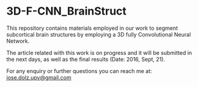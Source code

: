 # 3D-F-CNN_BrainStruct
This repository contains materials employed in our work to segment subcortical brain structures by employing a 3D fully Convolutional Neural Network.

The article related with this work is on progress and it will be submitted in the next days, as well as the final results (Date: 2016, Sept, 21).

For any enquiry or further questions you can reach me at: jose.dolz.upv@gmail.com
